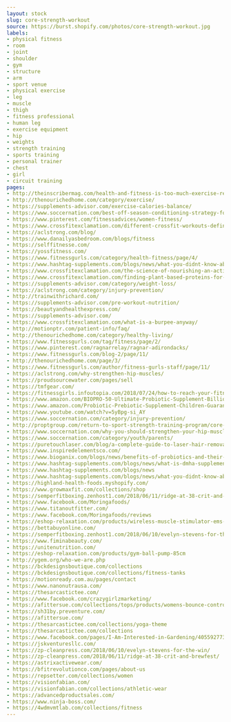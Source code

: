 ```yaml
---
layout: stock
slug: core-strength-workout
source: https://burst.shopify.com/photos/core-strength-workout.jpg
labels:
- physical fitness
- room
- joint
- shoulder
- gym
- structure
- arm
- sport venue
- physical exercise
- leg
- muscle
- thigh
- fitness professional
- human leg
- exercise equipment
- hip
- weights
- strength training
- sports training
- personal trainer
- chest
- girl
- circuit training
pages:
- http://theinscribermag.com/health-and-fitness-is-too-much-exercise-really-a-thing/
- http://thenourichedhome.com/category/exercise/
- https://supplements-advisor.com/exercise-calories-balance/
- https://www.soccernation.com/best-off-season-conditioning-strategy-for-serious-soccer-players/
- https://www.pinterest.com/fitnessadvices/women-fitness/
- https://www.crossfitexclamation.com/different-crossfit-workouts-defined/
- https://aclstrong.com/blog/
- https://www.danailyasbedroom.com/blogs/fitness
- https://selffitnesse.com/
- https://yossfitness.com/
- https://www.fitnessgurls.com/category/health-fitness/page/4/
- https://www.hashtag-supplements.com/blogs/news/what-you-didnt-know-about-beta-alanine-supplement-ingredients-explained
- https://www.crossfitexclamation.com/the-science-of-nourishing-an-active-lifestyle/
- https://www.crossfitexclamation.com/finding-plant-based-proteins-for-your-workout/
- https://supplements-advisor.com/category/weight-loss/
- https://aclstrong.com/category/injury-prevention/
- http://trainwithrichard.com/
- https://supplements-advisor.com/pre-workout-nutrition/
- https://beautyandhealthexpress.com/
- https://supplements-advisor.com/
- https://www.crossfitexclamation.com/what-is-a-burpee-anyway/
- http://motionptr.com/patient-info/faq/
- http://thenourichedhome.com/category/healthy-living/
- https://www.fitnessgurls.com/tag/fitness/page/2/
- https://www.pinterest.com/ragnarrelay/ragnar-adirondacks/
- https://www.fitnessgurls.com/blog-2/page/11/
- http://thenourichedhome.com/page/3/
- https://www.fitnessgurls.com/author/fitness-gurls-staff/page/11/
- https://aclstrong.com/why-strengthen-hip-muscles/
- https://proudsourcewater.com/pages/sell
- https://tmfgear.com/
- https://fitnessgirls.infoutopia.com/2018/07/24/how-to-reach-your-fitness-goals/
- https://www.amazon.com/BIOPRO-50-Ultimate-Probiotic-Supplement-Billion/dp/B01458YYC2
- https://www.amazon.com/Probiotic-Prebiotic-Supplement-Children-Guaranteed/dp/B07B3JCBSX
- https://www.youtube.com/watch?v=5yBpg-si_AY
- https://www.soccernation.com/category/injury-prevention/
- http://proptgroup.com/return-to-sport-strength-training-program/core-strength-workout_925x/
- https://www.soccernation.com/why-you-should-strengthen-your-hip-muscles/
- https://www.soccernation.com/category/youth/parents/
- https://puretouchlaser.com/blog/a-complete-guide-to-laser-hair-removal-aftercare/
- https://www.inspiredelementsco.com/
- https://www.bioganix.com/blogs/news/benefits-of-probiotics-and-their-influence-on-your-health
- https://www.hashtag-supplements.com/blogs/news/what-is-dmha-supplements-ingredients-explained
- https://www.hashtag-supplements.com/blogs/news
- https://www.hashtag-supplements.com/blogs/news/what-you-didnt-know-about-huperzine-a-supplement-ingredients-explained
- https://highland-health-foods.myshopify.com/
- https://www.growmaxfit.com/collections/shop
- https://semperfitboxing.zenhost1.com/2018/06/11/ridge-at-38-crit-and-brewfest/
- https://www.facebook.com/Moringafoods/
- https://www.titanoutfitter.com/
- https://www.facebook.com/Moringafoods/reviews
- https://eshop-relaxation.com/products/wireless-muscle-stimulator-ems-stimulation-body-slimming-beauty-machine-abdominal-muscle-exerciser-training-device-body-massager
- https://bettabuyonline.com/
- https://semperfitboxing.zenhost1.com/2018/06/10/evelyn-stevens-for-the-win/
- https://www.fiminabeauty.com/
- https://unitenutrition.com/
- https://eshop-relaxation.com/products/gym-ball-pump-85cm
- http://ygem.org/who-we-are.php
- https://bckdesignsboutique.com/collections
- https://bckdesignsboutique.com/collections/fitness-tanks
- https://motionready.com.au/pages/contact
- https://www.nanonutrausa.com/
- https://thesarcastictee.com/
- https://www.facebook.com/crazygirlzmarketing/
- https://afittersue.com/collections/tops/products/womens-bounce-control-wirefree-high-impact-plus-size-sports-bra
- https://sh31by.preventure.com/
- https://afittersue.com/
- https://thesarcastictee.com/collections/yoga-theme
- https://thesarcastictee.com/collections
- https://www.facebook.com/pages/I-Am-Interested-in-Gardening/405592773131
- https://jskventuresllc.com/
- https://zp-cleanpress.com/2018/06/10/evelyn-stevens-for-the-win/
- https://zp-cleanpress.com/2018/06/11/ridge-at-38-crit-and-brewfest/
- https://astrixactivewear.com/
- https://bfitrevolutionco.com/pages/about-us
- https://repsetter.com/collections/women
- https://visionfabian.com/
- https://visionfabian.com/collections/athletic-wear
- https://advancedproductsales.com/
- https://www.ninja-boss.com/
- https://4wdmvmtlab.com/collections/fitness
---
```

